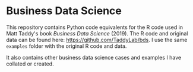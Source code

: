 # Business Data Science
This repository contains Python code equivalents for the R code used in Matt Taddy's book *Business Data Science* (2019). The R code and original data can be found here: https://github.com/TaddyLab/bds. I use the same `examples` folder with the original R code and data.

It also contains other business data science cases and examples I have collated or created.


